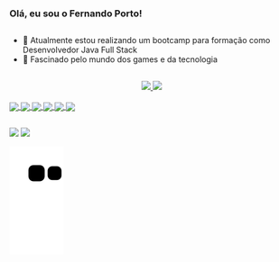 ### Olá, eu sou o Fernando Porto!
##

- 🌱 Atualmente estou realizando um bootcamp para formação como Desenvolvedor Java Full Stack
- 👾 Fascinado pelo mundo dos games e da tecnologia

##

<div align="center">
  <a href="https://github.com/fernandoportodev">
  <img height="180em" src="https://github-readme-stats.vercel.app/api?username=fernandoportodev&show_icons=true&theme=highcontrast&include_all_commits=true&count_private=true"/>
  <img height="170em" src="https://github-readme-stats.vercel.app/api/top-langs/?username=fernandoportodev&layout=demo&langs_count=7&theme=highcontrast"/>
</div>
  
  <div style="display: inline_block"><br>
    <img align="center" src="https://cdn.jsdelivr.net/gh/devicons/devicon/icons/html5/html5-original-wordmark.svg" />
    <img align="center" src="https://cdn.jsdelivr.net/gh/devicons/devicon/icons/css3/css3-original-wordmark.svg" />
    <img align="center" src="https://cdn.jsdelivr.net/gh/devicons/devicon/icons/java/java-original-wordmark.svg" />
    <img align="center" src="https://cdn.jsdelivr.net/gh/devicons/devicon/icons/angularjs/angularjs-original-wordmark.svg" />
    <img align="center" src="https://cdn.jsdelivr.net/gh/devicons/devicon/icons/mysql/mysql-original-wordmark.svg" />
    <img align="center" src="https://cdn.jsdelivr.net/gh/devicons/devicon/icons/spring/spring-original-wordmark.svg" />
 </div>
  
 ##
  
  <div>
    <a href="https://www.linkedin.com/in/fernando-porto-jr/" target="_blank"><img src="https://img.shields.io/badge/LinkedIn-0077B5?style=for-the-badge&logo=linkedin&logoColor=white" target="_blank"></a>
    <a href = "mailto:fernandogomes143@gmail.com"><img src="https://img.shields.io/badge/-Gmail-%23333?style=for-the-badge&logo=gmail&logoColor=white" target="_blank"></a>
  </div>
  
  ![Snake animation](https://github.com/fernandoportodev/fernandoportodev/blob/output/github-contribution-grid-snake.svg)
